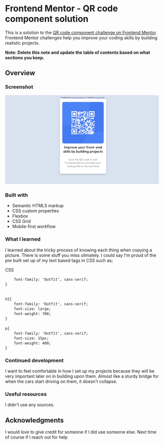 # Frontend Mentor - QR code component solution

This is a solution to the [QR code component challenge on Frontend Mentor](https://www.frontendmentor.io/challenges/qr-code-component-iux_sIO_H). Frontend Mentor challenges help you improve your coding skills by building realistic projects. 


**Note: Delete this note and update the table of contents based on what sections you keep.**

## Overview

### Screenshot

![](./screenshot.jpeg)


### Built with

- Semantic HTML5 markup
- CSS custom properties
- Flexbox
- CSS Grid
- Mobile-first workflow


### What I learned

I learned about the tricky process of knowing each thing when copying a picture. There is some stuff you miss ulimately. I could say I'm proud of the pre built set up of my text based tags in CSS such as;

CSS

```*{
    font-family: 'Outfit', sans-serif;
}


h2{
    font-family: 'Outfit', sans-serif;
    font-size: large;
    font-weight: 700;
}

p{
    font-family: 'Outfit', sans-serif;
    font-size: 15px;
    font-weight: 400;
}
```


### Continued development

I want to feel comfortable in how I set up my projects because they will be very important later on in building upon them. Almost like a sturdy bridge for when the cars start driving on them, it doesn't collapse. 


### Useful resources

I didn't use any sources. 

## Acknowledgments

I would love to give credit for someone if I did use someone else. Next time of course if I reach out for help

